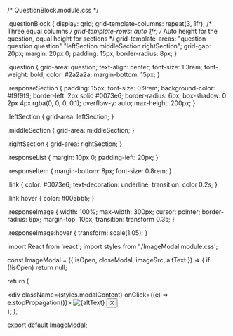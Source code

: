 /* QuestionBlock.module.css */

.questionBlock {
  display: grid;
  grid-template-columns: repeat(3, 1fr); /* Three equal columns */
  grid-template-rows: auto 1fr; /* Auto height for the question, equal height for sections */
  grid-template-areas:
    "question question question"
    "leftSection middleSection rightSection";
  grid-gap: 20px;
  margin: 20px 0;
  padding: 15px;
  border-radius: 8px;
}

.question {
  grid-area: question;
  text-align: center;
  font-size: 1.3rem;
  font-weight: bold;
  color: #2a2a2a;
  margin-bottom: 15px;
}

.responseSection {
  padding: 15px;
  font-size: 0.9rem;
  background-color: #f9f9f9;
  border-left: 2px solid #0073e6;
  border-radius: 6px;
  box-shadow: 0 2px 4px rgba(0, 0, 0, 0.1);
  overflow-y: auto;
  max-height: 200px;
}

.leftSection {
  grid-area: leftSection;
}

.middleSection {
  grid-area: middleSection;
}

.rightSection {
  grid-area: rightSection;
}

.responseList {
  margin: 10px 0;
  padding-left: 20px;
}

.responseItem {
  margin-bottom: 8px;
  font-size: 0.8rem;
}

.link {
  color: #0073e6;
  text-decoration: underline;
  transition: color 0.2s;
}

.link:hover {
  color: #005bb5;
}

.responseImage {
  width: 100%;
  max-width: 300px;
  cursor: pointer;
  border-radius: 6px;
  margin-top: 10px;
  transition: transform 0.3s;
}

.responseImage:hover {
  transform: scale(1.05);
}








import React from 'react';
import styles from './ImageModal.module.css';

const ImageModal = ({ isOpen, closeModal, imageSrc, altText }) => {
  if (!isOpen) return null;

  return (
    <div className={styles.modalOverlay} onClick={closeModal}>
      <div className={styles.modalContent} onClick={(e) => e.stopPropagation()}>
        <img src={imageSrc} alt={altText} className={styles.modalImage} />
        <button onClick={closeModal} className={styles.closeButton}>X</button>
      </div>
    </div>
  );
};

export default ImageModal;
